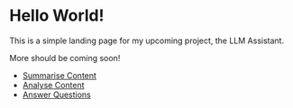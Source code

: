 # Hello World!

This is a simple landing page for my upcoming project, the LLM Assistant.

More should be coming soon!

- [Summarise Content](/summarise)
- [Analyse Content](/analysis)
- [Answer Questions](/question)
